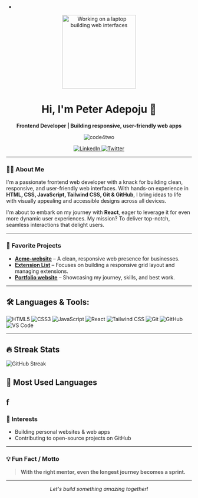 - <!-- Profile Photo -->
<p align="center">
  <img src="https://images.unsplash.com/photo-1666875758376-25755544ba8d?q=80&w=1632&auto=format&fit=crop&ixlib=rb-4.1.0&ixid=M3wxMjA3fDB8MHxwaG90by1wYWdlfHx8fGVufDB8fHx8fA%3D%3D" alt="Working on a laptop building web interfaces" width="200" />
</p>

<h1 align="center">Hi, I'm Peter Adepoju 👋</h1>
<p align="center"><b>Frontend Developer | Building responsive, user-friendly web apps</b></p>
<p align="center">
  <img src="https://komarev.com/ghpvc/?username=code4two&label=Profile%20Views&color=0e75b6&style=flat" alt="code4two" />
</p>
<p align="center">
  <a href="https://www.linkedin.com/in/peter-mayowa-adepoju" target="_blank">
    <img src="https://img.shields.io/badge/LinkedIn-0077B5?style=for-the-badge&logo=linkedin&logoColor=white" alt="LinkedIn"/>
  </a>
  <a href="https://x.com/_iPetrock" target="_blank">
    <img src="https://img.shields.io/badge/Twitter-1DA1F2?style=for-the-badge&logo=twitter&logoColor=white" alt="Twitter"/>
  </a>
</p>

---

### 👨‍💻 About Me

I'm a passionate frontend web developer with a knack for building clean, responsive, and user-friendly web interfaces. With hands-on experience in **HTML, CSS, JavaScript, Tailwind CSS, Git & GitHub**, I bring ideas to life with visually appealing and accessible designs across all devices.

I'm about to embark on my journey with **React**, eager to leverage it for even more dynamic user experiences. My mission? To deliver top-notch, seamless interactions that delight users.

---
### 🚀 Favorite Projects

- **[Acme-website](https://acme-website-live.netlify.app)** – A clean, responsive web presence for businesses.
- **[Extension List](https://extension-project.netlify.app/)** – Focuses on building a responsive grid layout and managing extensions.
- **[Portfolio website](https://peter-adepoju.netlify.app)** – Showcasing my journey, skills, and best work.

---

## 🛠️ Languages & Tools:

  ![HTML5](https://img.shields.io/badge/-HTML5-E34F26?logo=html5&logoColor=fff) 
  ![CSS3](https://img.shields.io/badge/-CSS3-1572B6?logo=css3&logoColor=fff) 
  ![JavaScript](https://img.shields.io/badge/-JavaScript-F7DF1E?logo=javascript&logoColor=222)
  ![React](https://img.shields.io/badge/-React-61DAFB?logo=react&logoColor=000)
  ![Tailwind CSS](https://img.shields.io/badge/-Tailwind-38B2AC?logo=tailwind-css&logoColor=fff) 
  ![Git](https://img.shields.io/badge/-Git-F05032?logo=git&logoColor=fff) 
  ![GitHub](https://img.shields.io/badge/-GitHub-181717?logo=github&logoColor=fff) 
  ![VS Code](https://img.shields.io/badge/-VS%20Code-007ACC?logo=visual-studio-code&logoColor=fff)

---
## 🔥 Streak Stats

![GitHub Streak](https://streak-stats.demolab.com?user=code4two&theme=tokyonight&border_radius=12)

## 🚀 Most Used Languages

f
---

### 🎯 Interests

- Building personal websites & web apps
- Contributing to open-source projects on GitHub

---

### 💡 Fun Fact / Motto

> **With the right mentor, even the longest journey becomes a sprint.**

---

<p align="center">
  <em>Let's build something amazing together!</em>
</p>

<!---
code4two/code4two is a ✨ special ✨ repository because its `README.md` (this file) appears on your GitHub profile.
You can click the Preview link to take a look at your changes.
--->
